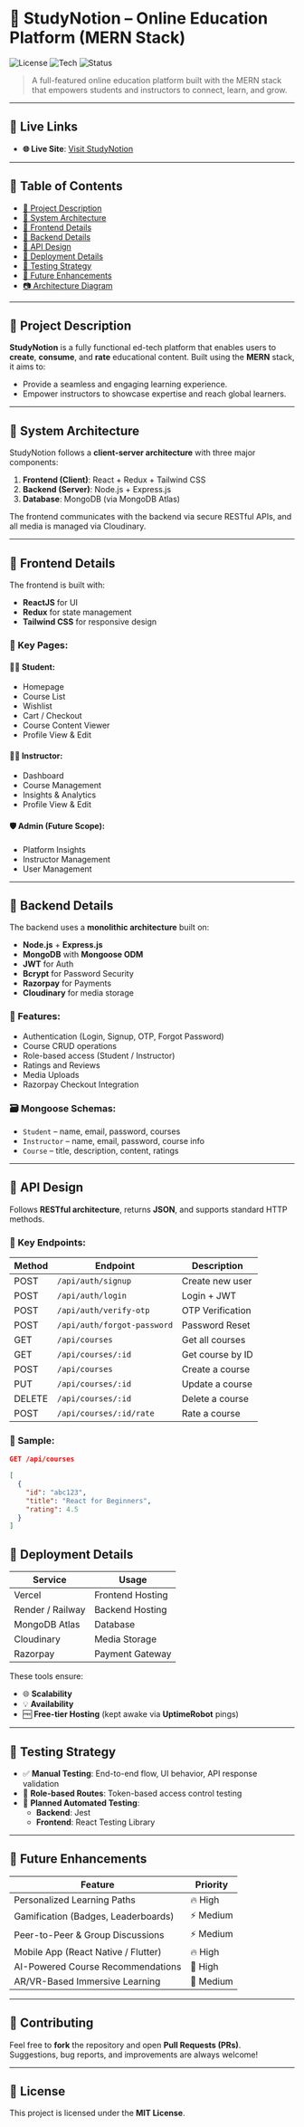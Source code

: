 # 📘 StudyNotion – Online Education Platform (MERN Stack)

![License](https://img.shields.io/badge/license-MIT-blue.svg)
![Tech](https://img.shields.io/badge/stack-MERN-informational)
![Status](https://img.shields.io/badge/status-Production-green)

> A full-featured online education platform built with the MERN stack that empowers students and instructors to connect, learn, and grow.

---

## 🔗 Live Links

- **🌐 Live Site**: [Visit StudyNotion](https://study-notion-frontend-nine-wine.vercel.app/)

---

## 📖 Table of Contents

- [📝 Project Description](#-project-description)
- [🧱 System Architecture](#-system-architecture)
- [🎨 Frontend Details](#-frontend-details)
- [🧰 Backend Details](#-backend-details)
- [🧪 API Design](#-api-design)
- [🚀 Deployment Details](#-deployment-details)
- [🧪 Testing Strategy](#-testing-strategy)
- [🌱 Future Enhancements](#-future-enhancements)
- [📷 Architecture Diagram](#-architecture-diagram)

---

## 📝 Project Description

**StudyNotion** is a fully functional ed-tech platform that enables users to **create**, **consume**, and **rate** educational content. Built using the **MERN** stack, it aims to:

- Provide a seamless and engaging learning experience.
- Empower instructors to showcase expertise and reach global learners.

---

## 🧱 System Architecture

StudyNotion follows a **client-server architecture** with three major components:

1. **Frontend (Client)**: React + Redux + Tailwind CSS
2. **Backend (Server)**: Node.js + Express.js
3. **Database**: MongoDB (via MongoDB Atlas)

The frontend communicates with the backend via secure RESTful APIs, and all media is managed via Cloudinary.

---

## 🎨 Frontend Details

The frontend is built with:
- **ReactJS** for UI
- **Redux** for state management
- **Tailwind CSS** for responsive design

### 🔑 Key Pages:

#### 👨‍🎓 Student:
- Homepage
- Course List
- Wishlist
- Cart / Checkout
- Course Content Viewer
- Profile View & Edit

#### 👨‍🏫 Instructor:
- Dashboard
- Course Management
- Insights & Analytics
- Profile View & Edit

#### 🛡️ Admin (Future Scope):
- Platform Insights
- Instructor Management
- User Management

---

## 🧰 Backend Details

The backend uses a **monolithic architecture** built on:

- **Node.js** + **Express.js**
- **MongoDB** with **Mongoose ODM**
- **JWT** for Auth
- **Bcrypt** for Password Security
- **Razorpay** for Payments
- **Cloudinary** for media storage

### 🔐 Features:

- Authentication (Login, Signup, OTP, Forgot Password)
- Course CRUD operations
- Role-based access (Student / Instructor)
- Ratings and Reviews
- Media Uploads
- Razorpay Checkout Integration

### 🗃️ Mongoose Schemas:

- `Student` – name, email, password, courses
- `Instructor` – name, email, password, course info
- `Course` – title, description, content, ratings

---

## 🧪 API Design

Follows **RESTful architecture**, returns **JSON**, and supports standard HTTP methods.

### 🔑 Key Endpoints:

| Method | Endpoint                     | Description                         |
|--------|------------------------------|-------------------------------------|
| POST   | `/api/auth/signup`          | Create new user                     |
| POST   | `/api/auth/login`           | Login + JWT                         |
| POST   | `/api/auth/verify-otp`      | OTP Verification                    |
| POST   | `/api/auth/forgot-password` | Password Reset                      |
| GET    | `/api/courses`              | Get all courses                     |
| GET    | `/api/courses/:id`          | Get course by ID                    |
| POST   | `/api/courses`              | Create a course                     |
| PUT    | `/api/courses/:id`          | Update a course                     |
| DELETE | `/api/courses/:id`          | Delete a course                     |
| POST   | `/api/courses/:id/rate`     | Rate a course                       |

### 🧾 Sample:

```json
GET /api/courses

[
  {
    "id": "abc123",
    "title": "React for Beginners",
    "rating": 4.5
  }
]
```
## 🚀 Deployment Details

| Service         | Usage                |
|-----------------|----------------------|
| Vercel          | Frontend Hosting     |
| Render / Railway| Backend Hosting      |
| MongoDB Atlas   | Database             |
| Cloudinary      | Media Storage        |
| Razorpay        | Payment Gateway      |

These tools ensure:

- 🌐 **Scalability**
- 💡 **Availability**
- 🆓 **Free-tier Hosting** (kept awake via **UptimeRobot** pings)

---

## 🧪 Testing Strategy

- ✅ **Manual Testing**: End-to-end flow, UI behavior, API response validation  
- 🔐 **Role-based Routes**: Token-based access control testing  
- 🧪 **Planned Automated Testing**:
  - **Backend**: Jest
  - **Frontend**: React Testing Library

---

## 🌱 Future Enhancements

| Feature                                 | Priority |
|-----------------------------------------|----------|
| Personalized Learning Paths             | 🔥 High  |
| Gamification (Badges, Leaderboards)     | ⚡ Medium |
| Peer-to-Peer & Group Discussions        | ⚡ Medium |
| Mobile App (React Native / Flutter)     | 🔥 High  |
| AI-Powered Course Recommendations       | 🚀 High  |
| AR/VR-Based Immersive Learning          | 🧪 Medium |

---

## 💬 Contributing

Feel free to **fork** the repository and open **Pull Requests (PRs)**.  
Suggestions, bug reports, and improvements are always welcome!

---

## 📜 License

This project is licensed under the **MIT License**.

